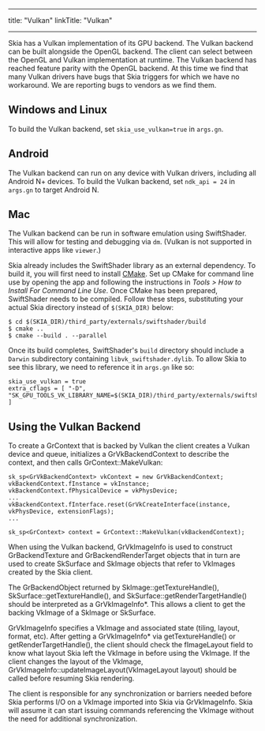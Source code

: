 
---
title: "Vulkan"
linkTitle: "Vulkan"

---


Skia has a Vulkan implementation of its GPU backend. The Vulkan backend can be
built alongside the OpenGL backend. The client can select between the OpenGL
and Vulkan implementation at runtime. The Vulkan backend has reached feature
parity with the OpenGL backend. At this time we find that many Vulkan drivers
have bugs that Skia triggers for which we have no workaround. We are reporting
bugs to vendors as we find them.

Windows and Linux
-----------------
To build the Vulkan backend, set `skia_use_vulkan=true` in `args.gn`.

Android
-------
The Vulkan backend can run on any device with Vulkan drivers, including all Android N+ devices.
To build the Vulkan backend, set `ndk_api = 24` in `args.gn` to target Android N.

Mac
---
The Vulkan backend can be run in software emulation using SwiftShader. This will allow for
testing and debugging via `dm`. (Vulkan is not supported in interactive apps like `viewer`.)

Skia already includes the SwiftShader library as an external dependency. To build it, you
will first need to install [CMake](https://cmake.org/download/). Set up CMake for command
line use by opening the app and following the instructions in _Tools > How to Install For
Command Line Use_. Once CMake has been prepared, SwiftShader needs to be compiled. Follow
these steps, substituting your actual Skia directory instead of `$(SKIA_DIR)` below:

<!--?prettify lang=bash-->
    $ cd $(SKIA_DIR)/third_party/externals/swiftshader/build
    $ cmake ..
    $ cmake --build . --parallel

Once its build completes, SwiftShader's `build` directory should include a `Darwin`
subdirectory containing `libvk_swiftshader.dylib`. To allow Skia to see this library,
we need to reference it in `args.gn` like so:

```
skia_use_vulkan = true
extra_cflags = [ "-D", "SK_GPU_TOOLS_VK_LIBRARY_NAME=$(SKIA_DIR)/third_party/externals/swiftshader/build/Darwin/libvk_swiftshader.dylib" ]
```

Using the Vulkan Backend
------------------------

To create a GrContext that is backed by Vulkan the client creates a Vulkan device and queue, initializes a GrVkBackendContext to describe the context, and then calls GrContext::MakeVulkan:

<!--?prettify lang=c++?-->
    sk_sp<GrVkBackendContext> vkContext = new GrVkBackendContext;
    vkBackendContext.fInstance = vkInstance;
    vkBackendContext.fPhysicalDevice = vkPhysDevice;
    ...
    vkBackendContext.fInterface.reset(GrVkCreateInterface(instance, vkPhysDevice, extensionFlags);
    ...

    sk_sp<GrContext> context = GrContext::MakeVulkan(vkBackendContext);

When using the Vulkan backend, GrVkImageInfo is used to construct GrBackendTexture
and GrBackendRenderTarget objects that in turn are used to create SkSurface and SkImage
objects that refer to VkImages created by the Skia client.

The GrBackendObject returned by SkImage::getTextureHandle(),
SkSurface::getTextureHandle(), and SkSurface::getRenderTargetHandle() should be
interpreted as a GrVkImageInfo*. This allows a client to get the backing VkImage
of a SkImage or SkSurface.

GrVkImageInfo specifies a VkImage and associated state (tiling, layout, format, etc).
After getting a GrVkImageInfo* via getTextureHandle() or
getRenderTargetHandle(), the client should check the fImageLayout field to know
what layout Skia left the VkImage in before using the VkImage. If the client
changes the layout of the VkImage,
GrVkImageInfo::updateImageLayout(VkImageLayout layout) should be called before
resuming Skia rendering.

The client is responsible for any synchronization or barriers needed before
Skia performs I/O on a VkImage imported into Skia via GrVkImageInfo.  Skia will
assume it can start issuing commands referencing the VkImage without the need
for additional synchronization.

